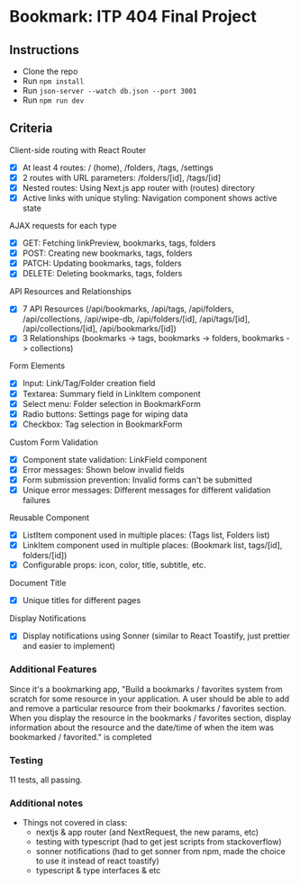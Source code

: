 # Bookmark: ITP 404 Final Project

## Instructions
- Clone the repo
- Run `npm install`
- Run `json-server --watch db.json --port 3001`
- Run `npm run dev`

## Criteria

Client-side routing with React Router
* [x] At least 4 routes: / (home), /folders, /tags, /settings
* [x] 2 routes with URL parameters: /folders/[id], /tags/[id]
* [x] Nested routes: Using Next.js app router with (routes) directory
* [x] Active links with unique styling: Navigation component shows active state

AJAX requests for each type
* [x] GET: Fetching linkPreview, bookmarks, tags, folders
* [x] POST: Creating new bookmarks, tags, folders
* [x] PATCH: Updating bookmarks, tags, folders
* [x] DELETE: Deleting bookmarks, tags, folders

API Resources and Relationships
* [x] 7 API Resources (/api/bookmarks, /api/tags, /api/folders, /api/collections, /api/wipe-db, /api/folders/[id], /api/tags/[id], /api/collections/[id], /api/bookmarks/[id])
* [x] 3 Relationships (bookmarks -> tags, bookmarks -> folders, bookmarks -> collections)

Form Elements
* [x] Input: Link/Tag/Folder creation field
* [x] Textarea: Summary field in LinkItem component
* [x] Select menu: Folder selection in BookmarkForm
* [x] Radio buttons: Settings page for wiping data
* [x] Checkbox: Tag selection in BookmarkForm

Custom Form Validation
* [x] Component state validation: LinkField component
* [x] Error messages: Shown below invalid fields
* [x] Form submission prevention: Invalid forms can't be submitted
* [x] Unique error messages: Different messages for different validation failures

Reusable Component
* [x] ListItem component used in multiple places: (Tags list, Folders list)
* [x] LinkItem component used in multiple places: (Bookmark list, tags/[id], folders/[id])
* [x] Configurable props: icon, color, title, subtitle, etc.

Document Title
* [x] Unique titles for different pages

Display Notifications
* [x] Display notifications using Sonner (similar to React Toastify, just prettier and easier to implement)

### Additional Features
Since it's a bookmarking app, "Build a bookmarks / favorites system from scratch for some resource in your application. A user should be able to add and remove a particular resource from their bookmarks / favorites section. When you display the resource in the bookmarks / favorites section, display information about the resource and the date/time of when the item was bookmarked / favorited." is completed


### Testing
11 tests, all passing.

### Additional notes
- Things not covered in class: 
    - nextjs & app router (and NextRequest, the new params, etc)
    - testing with typescript (had to get jest scripts from stackoverflow)
    - sonner notifications (had to get sonner from npm, made the choice to use it instead of react toastify)
    - typescript & type interfaces & etc


